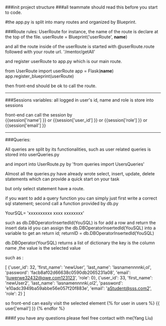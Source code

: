 ###init project structure 
###all teammate should read this before you start to code. 

#the app.py is split into many  routes and organized by Blueprint.

###Route rules:
UserRoute for instance, the name of the route is declare at the top of the file.
userRoute = Blueprint('userRoute', __name__)

and all the route inside of the userRoute is started with @userRoute.route followed with your route url. '/mentor/getAll'

and register userRoute to app.py which is our main route.

from UserRoute import userRoute
app = Flask(__name__)
app.register_blueprint(userRoute)

then front-end should be ok to call the route.
***

###Sessions variables:
all logged in user's id, name and role is store into sessions

front-end can call the session by     
{{session['name']   }} or 
{{session['user_id']   }} or 
{{session['role']   }} or 
{{session['email']   }}  

***
###Queries:

All queries are split by its functionalities,
such as user related queries is stored into userQueries.py

and import into UserRoute.py
by 'from queries import UsersQueries'

Almost all the queries.py have already wrote
select, insert, update, delete statements
which can provide a quick start on your task

but only select statement have a route. 

if you want to add a query function 
you can simply just
first write a correct sql statement;
second call a function provided by db.py


YourSQL= 'xxxxxxxxxx xxxx    xxxxxxxx'

such as db.DBOperatorInsertedId(YouSQL) is for 
add a row and return the insert data id
you can assign the db.DBOperatorInsertedId(YouSQL) into a variable to get an return id;
returnID = db.DBOperatorInsertedId(YouSQL)

db.DBOperator(YourSQL) returns a list of dictionary the key is the column name ,the value is the selected value

such as :

[
{'user_id': 32, 'first_name': 'newUser', 'last_name': 'lasnamennnnki,ol', 'password': 'facb8af02d66638c0590db2065231a08', 'email': 'liuwerwe32432@qwe.com123123', 'role': 0},
{'user_id': 33, 'first_name': 'newUser2', 'last_name': 'lasnamennnnki,ol2', 'password': 'e10adc3949ba59abbe56e057f20f883e', 'email': 'aStudent@sss.com2', 'role': 2}
]

so front-end can easily visit the selected element
    {% for user in users %}
         {{ user['email'] }}
    {% endfor %}


###if you have any questions please feel free contact with me(Yang Liu)



 


